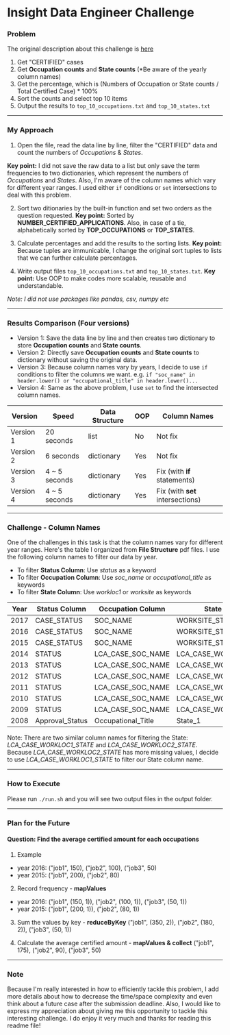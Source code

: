 # Insight Data Engineer Challenge
### Problem
The original description about this challenge is [here](https://github.com/InsightDataScience/h1b_statistics)


1. Get "CERTIFIED" cases
2. Get **Occupation counts** and **State counts** (*Be aware of the yearly column names)
3. Get the percentage, which is (Numbers of Occupation or State counts / Total Certified Case) * 100%
4. Sort the counts and select top 10 items
5. Output the results to ```top_10_occupations.txt``` and ```top_10_states.txt```

---

### My Approach
1. Open the file, read the data line by line, filter the "CERTIFIED" data and count the numbers of *Occupations* & *States*.

**Key point:** I did not save the raw data to a list but only save the term frequencies to two dictionaries, which represent the numbers of *Occupations* and *States*. Also, I'm aware of the column names which vary for different year ranges. I used either `if` conditions or `set` intersections to deal with this problem. 

2. Sort two ditionaries by the built-in function and set two orders as the question requested.
**Key point:** Sorted by **NUMBER_CERTIFIED_APPLICATIONS**. Also, in case of a tie, alphabetically sorted by **TOP_OCCUPATIONS** or **TOP_STATES**.

3. Calculate percentages and add the results to the sorting lists.
**Key point:** Because tuples are immunicable, I change the original sort tuples to lists that we can further calculate percentages.

4. Write output files ```top_10_occupations.txt``` and ```top_10_states.txt```.
**Key point:** Use OOP to make codes more scalable, reusable and understandable.

*Note: I did not use packages like pandas, csv, numpy etc*

---


### Results Comparison (Four versions)
* Version 1: Save the data line by line and then creates two dictionary to store **Occupation counts** and **State counts**.
* Version 2: Directly save **Occupation counts** and **State counts** to dictionary without saving the original data. 
* Version 3: Because column names vary by years, I decide to use `if` conditions to filter the columns we want. e.g. `if "soc_name" in header.lower() or "occupational_title" in header.lower()...`
* Version 4: Same as the above problem, I use `set` to find the intersected column names.


| Version  | Speed | Data Structure | OOP | Column Names |
| -------- | -------- | --------- | --------- | --------- | 
| Version 1 | 20 seconds | list | No | Not fix |
| Version 2 | 6 seconds | dictionary | Yes | Not fix |
| Version 3 | 4 ~ 5 seconds | dictionary | Yes | Fix (with **if** statements) |
| Version 4 | 4 ~ 5 seconds | dictionary | Yes | Fix (with **set** intersections) |


---

### Challenge - Column Names
One of the challenges in this task is that the column names vary for different year ranges. Here's the table I organized from **File Structure** pdf files. I use the following column names to filter our data by year.

* To filter **Status Column**: Use *status* as a keyword
* To filter **Occupation Column**: Use *soc_name* or *occupational_title* as keywords
* To filter **State Column**: Use *workloc1* or *worksite* as keywords


| Year  | Status Column | Occupation Column | State Column | Link |
| -------- | -------- | --------- | --------- | -------- |
| 2017 | CASE_STATUS | SOC_NAME | WORKSITE_STATE | [link](https://www.foreignlaborcert.doleta.gov/pdf/PerformanceData/2017/H-1B_FY17_Record_Layout.pdf)
| 2016 | CASE_STATUS | SOC_NAME | WORKSITE_STATE | [link](https://www.foreignlaborcert.doleta.gov/docs/Performance_Data/Disclosure/FY15-FY16/H-1B_FY16_Record_Layout.pdf)  |
| 2015 | CASE_STATUS | SOC_NAME | WORKSITE_STATE | [link](https://www.foreignlaborcert.doleta.gov/docs/py2015q4/H-1B_FY15_Record_Layout.docx)  |
| 2014 | STATUS | LCA_CASE_SOC_NAME | LCA_CASE_WORKLOC1_STATE | [link](https://www.foreignlaborcert.doleta.gov/docs/py2014q4/H1B_FY14_Record_Layout.doc)  |
| 2013 | STATUS | LCA_CASE_SOC_NAME | LCA_CASE_WORKLOC1_STATE | [link](https://www.foreignlaborcert.doleta.gov/docs/lca/LCA_Record_Layout_FY13.doc)  |
| 2012 | STATUS | LCA_CASE_SOC_NAME | LCA_CASE_WORKLOC1_STATE | [link](https://www.foreignlaborcert.doleta.gov/docs/py2012_q4/LCA_Record_Layout_FY12.doc)  |
| 2011 | STATUS | LCA_CASE_SOC_NAME | LCA_CASE_WORKLOC1_STATE | [link](https://www.foreignlaborcert.doleta.gov/pdf/quarter_4_2011/H-1B_Record_Layout_FY11_Q4.doc)  |
| 2010 | STATUS | LCA_CASE_SOC_NAME | LCA_CASE_WORKLOC1_STATE | [link](https://www.foreignlaborcert.doleta.gov/pdf/H-1B_Record_Layout_FY10.doc)  |
| 2009 | STATUS | LCA_CASE_SOC_NAME | LCA_CASE_WORKLOC1_STATE | [link](https://www.foreignlaborcert.doleta.gov/pdf/H1B_Layout_FY09.doc)  |
| 2008 | Approval_Status | Occupational_Title | State_1 | [link](https://www.foreignlaborcert.doleta.gov/pdf/H-1B_Record_Layout_FY08.doc)  |

Note: There are two similar column names for filtering the State: *LCA_CASE_WORKLOC1_STATE* and *LCA_CASE_WORKLOC2_STATE*. Because *LCA_CASE_WORKLOC2_STATE* has more missing values, I decide to use *LCA_CASE_WORKLOC1_STATE* to filter our State column name.



---

### How to Execute
Please run ```./run.sh``` and you will see two output files in the output folder.

---

### Plan for the Future
#### **Question: Find the average certified amount for each occupations**
1. Example
  * year 2016: ("job1", 150), ("job2", 100), ("job3", 50)
  * year 2015: ("job1", 200), ("job2", 80)

2. Record frequency - **mapValues**
  * year 2016: ("job1", (150, 1)), ("job2", (100, 1)), ("job3", (50, 1))
  * year 2015: ("job1", (200, 1)), ("job2", (80, 1))
  

3. Sum the values by key - **reduceByKey**
("job1", (350, 2)), ("job2", (180, 2)), ("job3", (50, 1))

4. Calculate the average certified amount - **mapValues & collect**
("job1", 175), ("job2", 90), ("job3", 50)

---

### Note
Because I'm really interested in how to efficiently tackle this problem, I add more details about how to decrease the time/space complexity and even think about a future case after the submission deadline. Also, I would like to express my appreciation about giving me this opportunity to tackle this interesting challenge. I do enjoy it very much and thanks for reading this readme file!
